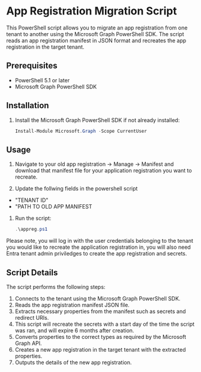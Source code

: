 # App Registration Migration Script

This PowerShell script allows you to migrate an app registration from one tenant to another using the Microsoft Graph PowerShell SDK. The script reads an app registration manifest in JSON format and recreates the app registration in the target tenant.

## Prerequisites

- PowerShell 5.1 or later
- Microsoft Graph PowerShell SDK

## Installation

1. Install the Microsoft Graph PowerShell SDK if not already installed:
    ```powershell
    Install-Module Microsoft.Graph -Scope CurrentUser
    ```

## Usage

1. Navigate to your old app registration -> Manage -> Manifest and download that manifest file for your application registration you want to recreate.
   
1. Update the follwing fields in the powershell script
 - "TENANT ID"
 - "PATH TO OLD APP MANIFEST

1. Run the script:
    ```powershell
    .\appreg.ps1
    ```
Please note, you will log in with the user credentials belonging to the tenant you would like to recreate the application registration in, you will also need Entra tenant admin priviledges to create the app registration and secrets.

## Script Details

The script performs the following steps:

1. Connects to the tenant using the Microsoft Graph PowerShell SDK.
2. Reads the app registration manifest JSON file.
3. Extracts necessary properties from the manifest such as secrets and redirect URIs.
4. This script will recreate the secrets with a start day of the time the script was ran, and will expire 6 months after creation.
5. Converts properties to the correct types as required by the Microsoft Graph API.
6. Creates a new app registration in the target tenant with the extracted properties.
7. Outputs the details of the new app registration.


